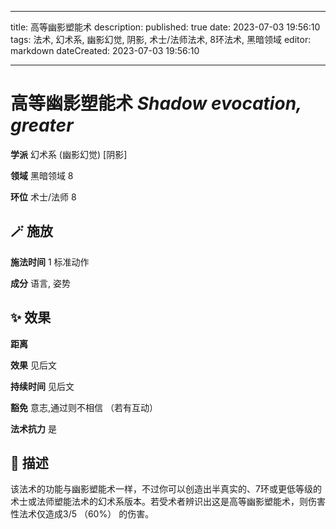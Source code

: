 
---
title: 高等幽影塑能术
description: 
published: true
date: 2023-07-03 19:56:10
tags: 法术, 幻术系, 幽影幻觉, 阴影, 术士/法师法术, 8环法术, 黑暗领域
editor: markdown
dateCreated: 2023-07-03 19:56:10

---

# **高等幽影塑能术** *Shadow evocation, greater*

**学派** 幻术系 (幽影幻觉) \[阴影\] 

**领域** 黑暗领域 8

**环位** 术士/法师 8

## 🪄 施放

**施法时间** 1 标准动作

**成分** 语言, 姿势

## ✨ 效果  

**距离**  

**效果** 见后文 

**持续时间** 见后文 

**豁免** 意志,通过则不相信 （若有互动）

**法术抗力** 是

## 📖 描述

该法术的功能与幽影塑能术一样，不过你可以创造出半真实的、7环或更低等级的术士或法师塑能法术的幻术系版本。若受术者辨识出这是高等幽影塑能术，则伤害性法术仅造成3/5 （60%） 的伤害。
    